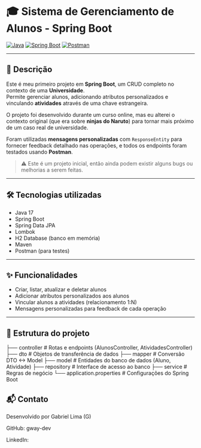 # 🎓 Sistema de Gerenciamento de Alunos - Spring Boot

[![Java](https://img.shields.io/badge/Java-17-blue)](https://www.java.com/)
[![Spring Boot](https://img.shields.io/badge/Spring_Boot-2.7.0-brightgreen)](https://spring.io/projects/spring-boot)
[![Postman](https://img.shields.io/badge/Postman-tested-orange)](https://www.postman.com/)

---

## 📄 Descrição
Este é meu primeiro projeto em **Spring Boot**, um CRUD completo no contexto de uma **Universidade**.  
Permite gerenciar alunos, adicionando atributos personalizados e vinculando **atividades** através de uma chave estrangeira.  

O projeto foi desenvolvido durante um curso online, mas eu alterei o contexto original (que era sobre **ninjas do Naruto**) para tornar mais próximo de um caso real de universidade.  

Foram utilizadas **mensagens personalizadas** com `ResponseEntity` para fornecer feedback detalhado nas operações, e todos os endpoints foram testados usando **Postman**.  

> ⚠️ Este é um projeto inicial, então ainda podem existir alguns bugs ou melhorias a serem feitas.

---

## 🛠 Tecnologias utilizadas
- Java 17  
- Spring Boot  
- Spring Data JPA
- Lombok
- H2 Database (banco em memória)  
- Maven  
- Postman (para testes)  

---

## ✨ Funcionalidades
- Criar, listar, atualizar e deletar alunos  
- Adicionar atributos personalizados aos alunos  
- Vincular alunos a atividades (relacionamento 1:N)  
- Mensagens personalizadas para feedback de cada operação  

---

## 📁 Estrutura do projeto

├── controller # Rotas e endpoints (AlunosController, AtividadesController)
├── dto # Objetos de transferência de dados
├── mapper # Conversão DTO <-> Model
├── model # Entidades do banco de dados (Aluno, Atividade)
├── repository # Interface de acesso ao banco
├── service # Regras de negócio
└── application.properties # Configurações do Spring Boot


## 📬 Contato

Desenvolvido por Gabriel Lima (G)

GitHub: gway-dev

LinkedIn: 


